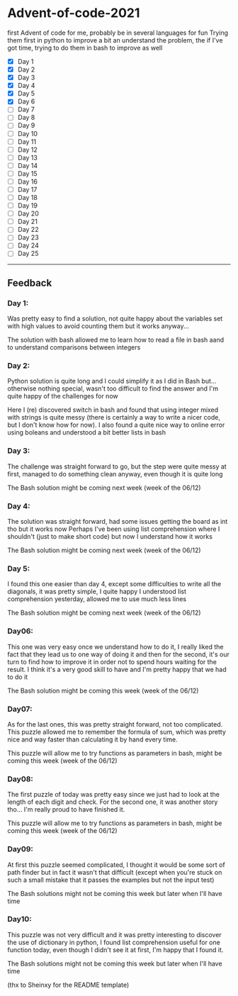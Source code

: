 # Advent-of-code-2021
first Advent of code for me, probably be in several languages for fun
Trying them first in python to improve a bit an understand the problem, the if I've got time, trying to do them in bash to improve as well


- [x] Day 1
- [x] Day 2
- [x] Day 3
- [x] Day 4
- [x] Day 5
- [x] Day 6
- [ ] Day 7
- [ ] Day 8
- [ ] Day 9
- [ ] Day 10
- [ ] Day 11
- [ ] Day 12
- [ ] Day 13
- [ ] Day 14
- [ ] Day 15
- [ ] Day 16
- [ ] Day 17
- [ ] Day 18
- [ ] Day 19
- [ ] Day 20
- [ ] Day 21
- [ ] Day 22
- [ ] Day 23
- [ ] Day 24
- [ ] Day 25

---

## Feedback

### Day 1:
Was pretty easy to find a solution, not quite happy about the variables set with high values to avoid counting them but it works anyway...

The solution with bash allowed me to learn how to read a file in bash aand to understand comparisons between integers


### Day 2:
Python solution is quite long and I could simplify it as I did in Bash but... otherwise nothing special, wasn't too difficult to find the answer and I'm quite happy of the challenges for now

Here I (re) discovered switch in bash and found that using integer mixed with strings is quite messy (there is certainly a way to write a nicer code, but I don't know how for now). I also found a quite nice way to online error using boleans and understood a bit better lists in bash


### Day 3:
The challenge was straight forward to go, but the step were quite messy at first, managed to do something clean anyway, even though it is quite long

The Bash solution might be coming next week (week of the 06/12)


### Day 4:
The solution was straight forward, had some issues getting the board as int tho but it works now
    Perhaps I've been using list comprehension where I shouldn't (just to make short code) but now I understand how it works

The Bash solution might be coming next week (week of the 06/12)

### Day 5:
I found this one easier than day 4, except some difficulties to write all the diagonals, it was pretty simple, I quite happy I understood list comprehension yesterday, allowed me to use much less lines

The Bash solution might be coming next week (week of the 06/12)

### Day06:
This one was very easy once we understand how to do it, I really liked the fact that they lead us to one way of doing it and then for the second, it's our turn to find how to improve it in order not to spend hours waiting for the result. I think it's a very good skill to have and I'm pretty happy that we had to do it

The Bash solution might be coming this week (week of the 06/12)

### Day07:
As for the last ones, this was pretty straight forward, not too complicated. This puzzle allowed me to remember the formula of sum, which was pretty nice and way faster than calculating it by hand every time.

This puzzle will allow me to try functions as parameters in bash, might be coming this week (week of the 06/12)

### Day08:
The first puzzle of today was pretty easy since we just had to look at the length of each digit and check. For the second one, it was another story tho... I'm really proud to have finished it.

This puzzle will allow me to try functions as parameters in bash, might be coming this week (week of the 06/12)

### Day09:
At first this puzzle seemed complicated, I thought it would be some sort of path finder but in fact it wasn't that difficult (except when you're stuck on such a small mistake that it passes the examples but not the input test)

The Bash solutions might not be coming this week but later when I'll have time

### Day10:
This puzzle was not very difficult and it was pretty interesting to discover the use of dictionary in python, I found list comprehension useful for one function today, even though I didn't see it at first, I'm happy that I found it.

The Bash solutions might not be coming this week but later when I'll have time


(thx to Sheinxy for the README template)